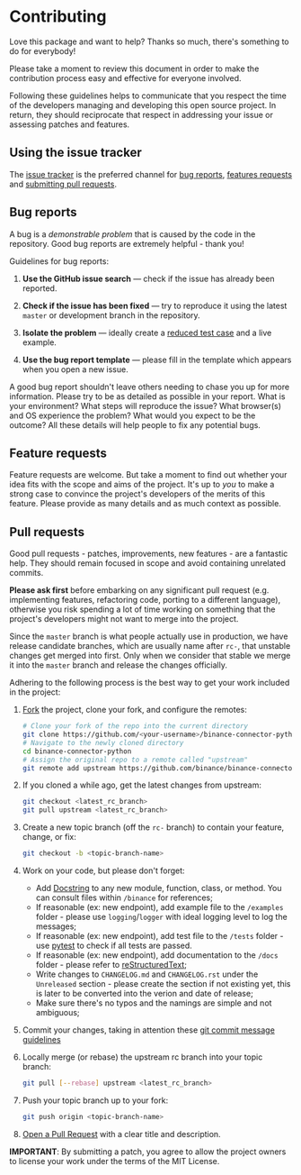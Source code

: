 # Contributing

Love this package and want to help? Thanks so much, there's something to do for everybody!

Please take a moment to review this document in order to make the contribution process easy and effective for everyone involved.

Following these guidelines helps to communicate that you respect the time of the developers managing and developing this open source project. In return, they should reciprocate that respect in addressing your issue or assessing patches and features.

## Using the issue tracker

The [issue tracker](https://github.com/binance/binance-connector-python/issues) is the preferred channel for [bug reports](#bug-reports), [features requests](#feature-requests) and [submitting pull requests](#pull-requests).

<a name="bugs"></a>

## Bug reports

A bug is a _demonstrable problem_ that is caused by the code in the repository.
Good bug reports are extremely helpful - thank you!

Guidelines for bug reports:

1.  **Use the GitHub issue search** &mdash; check if the issue has already been reported.

2.  **Check if the issue has been fixed** &mdash; try to reproduce it using the latest `master` or development branch in the repository.

3.  **Isolate the problem** &mdash; ideally create a [reduced test case](https://css-tricks.com/reduced-test-cases/) and a live example.

4.  **Use the bug report template** &mdash; please fill in the template which appears when you open a new issue.

A good bug report shouldn't leave others needing to chase you up for more information. Please try to be as detailed as possible in your report. What is your environment? What steps will reproduce the issue? What browser(s) and OS
experience the problem? What would you expect to be the outcome? All these details will help people to fix any potential bugs.

<a name="features"></a>

## Feature requests

Feature requests are welcome. But take a moment to find out whether your idea fits with the scope and aims of the project. It's up to _you_ to make a strong case to convince the project's developers of the merits of this feature. Please provide as many details and as much context as possible.

<a name="pull-requests"></a>

## Pull requests

Good pull requests - patches, improvements, new features - are a fantastic help. They should remain focused in scope and avoid containing unrelated commits.

**Please ask first** before embarking on any significant pull request (e.g. implementing features, refactoring code, porting to a different language), otherwise you risk spending a lot of time working on something that the project's developers might not want to merge into the project.

Since the `master` branch is what people actually use in production, we have release candidate branches, which are usually name after `rc-`, that unstable changes get merged into first. Only when we consider that stable we merge it into the `master` branch and release the changes officially.

Adhering to the following process is the best way to get your work included in the project:

1.  [Fork](https://help.github.com/articles/fork-a-repo/) the project, clone your fork, and configure the remotes:

    ```bash
    # Clone your fork of the repo into the current directory
    git clone https://github.com/<your-username>/binance-connector-python.git
    # Navigate to the newly cloned directory
    cd binance-connector-python
    # Assign the original repo to a remote called "upstream"
    git remote add upstream https://github.com/binance/binance-connector-python.git
    ```

2.  If you cloned a while ago, get the latest changes from upstream:

    ```bash
    git checkout <latest_rc_branch>
    git pull upstream <latest_rc_branch>
    ```

3.  Create a new topic branch (off the `rc-` branch) to contain your feature, change, or fix:

    ```bash
    git checkout -b <topic-branch-name>
    ```

4.  Work on your code, but please don't forget:
    - Add [Docstring](https://www.python.org/dev/peps/pep-0257/) to any new module, function, class, or method. You can consult files within `/binance` for references;
    - If reasonable (ex: new endpoint), add example file to the `/examples` folder - please use `logging`/`logger` with ideal logging level to log the messages;
    - If reasonable (ex: new endpoint), add test file to the `/tests` folder - use [pytest](https://docs.pytest.org/en/6.2.x/contents.html) to check if all tests are passed.
    - If reasonable (ex: new endpoint), add documentation to the `/docs` folder - please refer to [reStructuredText](https://devguide.python.org/documenting/);
    - Write changes to `CHANGELOG.md` and `CHANGELOG.rst` under the `Unreleased` section - please create the section if not existing yet, this is later to be converted into the verion and date of release;
    - Make sure there's no typos and the namings are simple and not ambiguous; 

5.  Commit your changes, taking in attention these [git commit message guidelines](http://tbaggery.com/2008/04/19/a-note-about-git-commit-messages.html)

6.  Locally merge (or rebase) the upstream rc branch into your topic branch:

    ```bash
    git pull [--rebase] upstream <latest_rc_branch>
    ```


7.  Push your topic branch up to your fork:

    ```bash
    git push origin <topic-branch-name>
    ```

8.  [Open a Pull Request](https://help.github.com/articles/using-pull-requests/) with a clear title and description.

**IMPORTANT**: By submitting a patch, you agree to allow the project
owners to license your work under the terms of the MIT License.
